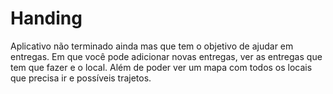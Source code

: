 # Handing
Aplicativo não terminado ainda mas que tem o objetivo de ajudar em entregas.
Em que você pode adicionar novas entregas, ver as entregas que tem que fazer e o local.
Além de poder ver um mapa com todos os locais que precisa ir e possíveis trajetos.
